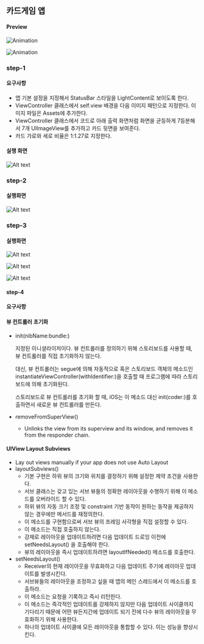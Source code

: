 ## 카드게임 앱

#### Preview

![Animation](./Preview/preview.gif)

![Animation](./Preview/preview2.gif)

### step-1

#### 요구사항

- 앱 기본 설정을 지정해서 StatusBar 스타일을 LightContent로 보이도록 한다.
- ViewController 클래스에서 self.view 배경을 다음 이미지 패턴으로 지정한다. 이미지 파일은 Assets에 추가한다.
- ViewController 클래스에서 코드로 아래 출력 화면처럼 화면을 균등하게 7등분해서 7개 UIImageView를 추가하고 카드 뒷면을 보여준다.
- 카드 가로와 세로 비율은 1:1.27로 지정한다.

#### 실행 화면

![Alt text](CardGameApp/images/screenshot-step1.jpeg)



### step-2

#### 실행화면

![Alt text](CardGameApp/images/screenshot_step2.jpeg)

### step-3

#### 실행화면

![Alt text](CardGameApp/images/cardgame-step3-01.jpeg)

![Alt text](CardGameApp/images/cardgame-step3-02.jpeg)

![Alt text](CardGameApp/images/cardgame-step3-03.jpeg)

#### step-4

#### 요구사항



#### 뷰 컨트롤러 초기화

- init(nibName:bundle:)

  지정된 이니셜라이저이다. 뷰 컨트롤러를 정의하기 위해 스토리보드를 사용할 때, 뷰 컨트롤러를 직접 초기화하지 않는다. 

  대신, 뷰 컨트롤러는 segue에 의해 자동적으로 혹은 스토리보드 객체의 메소드인 instantiateViewController(withIdentifier:)을 호출할 때 프로그램에 따라 스토리보드에 의해 초기화된다.

  스토리보드로 뷰 컨트롤러를 초기화 할 때, iOS는 이 메소드 대신 init(coder:)를 호출하면서 새로운 뷰 컨트롤러를 만든다.

- removeFromSuperView()

  - Unlinks the view from its superview and its window, and removes it from the responder chain.

#### UIView Layout Subviews

- Lay out views manually if your app does not use Auto Layout
- layoutSubviews()
  - 기본 구현은 하위 뷰의 크기와 위치를 결정하기 위해 설정한 제약 조건을 사용한다.
  - 서브 클래스는 갖고 있는 서브 뷰들의 정확한 레이아웃을 수행하기 위해 이 메소드를 오버라이드 할 수 있다.
  - 하위 뷰의 자동 크기 조정 및 constraint 기반 동작이 원하는 동작을 제공하지 않는 경우에만 메서드를 재정의한다.
  - 이 메소드를 구현함으로써 서브 뷰의 프레임 사각형을 직접 설정할 수 있다.
  - 이 메소드는 직접 호출하지 않는다.
  - 강제로 레이아웃을 업데이트하려면 다음 업데이트 드로잉 이전에 setNeedsLayout() 을 호출해야 한다.
  - 뷰의 레이아웃을 즉시 업데이트하려면 layoutIfNeeded() 메소드를 호출한다.
- setNeedsLayout()
  - Receiver의 현재 레이아웃을 무효화하고 다음 업데이트 주기에 레이아웃 업데이트를 발생시킨다.
  - 서브뷰들의 레이아웃을 조정하고 싶을 때 앱의 메인 스레드에서 이 메소드를 호출하라.
  - 이 메소드는 요청을 기록하고 즉시 리턴한다.
  - 이 메소드는 즉각적인 업데이트를 강제하지 않지만 다음 업데이트 사이클까지 기다리기 때문에 어떤 뷰든지간에 업데이트 되기 전에 다수 뷰의 레이아웃을 무효화하기 위해 사용한다.
  - 하나의 업데이트 사이클에 모든 레이아웃을 통합할 수 있다. 이는 성능을 향상시킨다.

